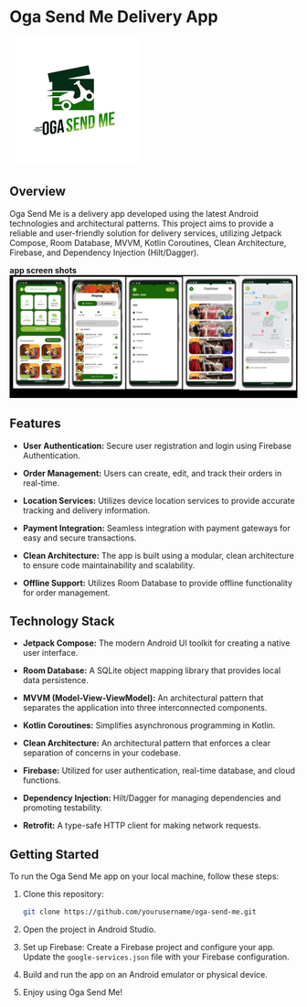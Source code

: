 # Oga Send Me Delivery App

![Oga Send Me Logo](oga1.png)

## Overview

Oga Send Me is a delivery app developed using the latest Android technologies and architectural patterns. This project aims to provide a reliable and user-friendly solution for delivery services, utilizing Jetpack Compose, Room Database, MVVM, Kotlin Coroutines, Clean Architecture, Firebase, and Dependency Injection (Hilt/Dagger).

**app screen shots**
![Oga Send Me Logo](screenshots.jpg)


## Features

- **User Authentication:** Secure user registration and login using Firebase Authentication.

- **Order Management:** Users can create, edit, and track their orders in real-time.

- **Location Services:** Utilizes device location services to provide accurate tracking and delivery information.

- **Payment Integration:** Seamless integration with payment gateways for easy and secure transactions.

- **Clean Architecture:** The app is built using a modular, clean architecture to ensure code maintainability and scalability.

- **Offline Support:** Utilizes Room Database to provide offline functionality for order management.

## Technology Stack

- **Jetpack Compose:** The modern Android UI toolkit for creating a native user interface.

- **Room Database:** A SQLite object mapping library that provides local data persistence.

- **MVVM (Model-View-ViewModel):** An architectural pattern that separates the application into three interconnected components.

- **Kotlin Coroutines:** Simplifies asynchronous programming in Kotlin.

- **Clean Architecture:** An architectural pattern that enforces a clear separation of concerns in your codebase.

- **Firebase:** Utilized for user authentication, real-time database, and cloud functions.

- **Dependency Injection:** Hilt/Dagger for managing dependencies and promoting testability.

- **Retrofit:** A type-safe HTTP client for making network requests.

## Getting Started

To run the Oga Send Me app on your local machine, follow these steps:

1. Clone this repository:

   ```bash
   git clone https://github.com/yourusername/oga-send-me.git

1. Open the project in Android Studio.

1. Set up Firebase: Create a Firebase project and configure your app. Update the `google-services.json` file with your Firebase configuration.

1. Build and run the app on an Android emulator or physical device.

1. Enjoy using Oga Send Me!



